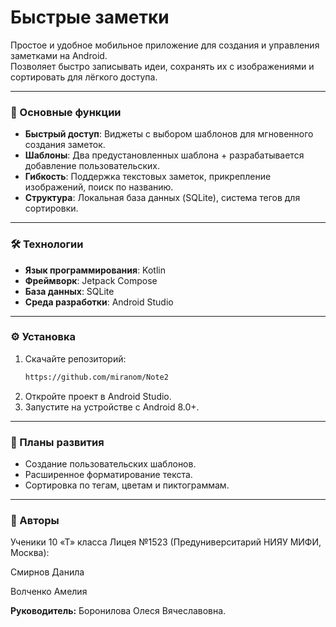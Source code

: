 # Быстрые заметки
Простое и удобное мобильное приложение для создания и управления заметками на Android.  
Позволяет быстро записывать идеи, сохранять их с изображениями и сортировать для лёгкого доступа.

---

### 🚀 Основные функции
- **Быстрый доступ**: Виджеты с выбором шаблонов для мгновенного создания заметок.
- **Шаблоны**: Два предустановленных шаблона + разрабатывается добавление пользовательских.
- **Гибкость**: Поддержка текстовых заметок, прикрепление изображений, поиск по названию.
- **Структура**: Локальная база данных (SQLite), система тегов для сортировки.
  
---

### 🛠 Технологии
- **Язык программирования**: Kotlin
- **Фреймворк**: Jetpack Compose
- **База данных**: SQLite
- **Среда разработки**: Android Studio

---

### ⚙️ Установка
1. Скачайте репозиторий:
   ```bash
   https://github.com/miranom/Note2
2. Откройте проект в Android Studio.
3. Запустите на устройстве с Android 8.0+.

---

### 📌 Планы развития
- Создание пользовательских шаблонов.
- Расширенное форматирование текста.
- Сортировка по тегам, цветам и пиктограммам.

---

### 👥 Авторы
Ученики 10 «Т» класса Лицея №1523 (Предуниверситарий НИЯУ МИФИ, Москва):

Смирнов Данила

Волченко Амелия


**Руководитель:** Боронилова Олеся Вячеславовна.
